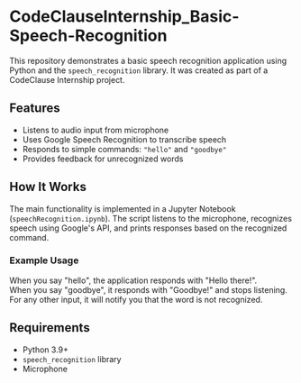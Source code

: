 # CodeClauseInternship_Basic-Speech-Recognition

This repository demonstrates a basic speech recognition application using Python and the `speech_recognition` library. It was created as part of a CodeClause Internship project.

## Features

- Listens to audio input from microphone
- Uses Google Speech Recognition to transcribe speech
- Responds to simple commands: `"hello"` and `"goodbye"`
- Provides feedback for unrecognized words

## How It Works

The main functionality is implemented in a Jupyter Notebook (`speechRecognition.ipynb`). The script listens to the microphone, recognizes speech using Google's API, and prints responses based on the recognized command.

### Example Usage

When you say "hello", the application responds with "Hello there!".  
When you say "goodbye", it responds with "Goodbye!" and stops listening.  
For any other input, it will notify you that the word is not recognized.

## Requirements

- Python 3.9+
- `speech_recognition` library
- Microphone
